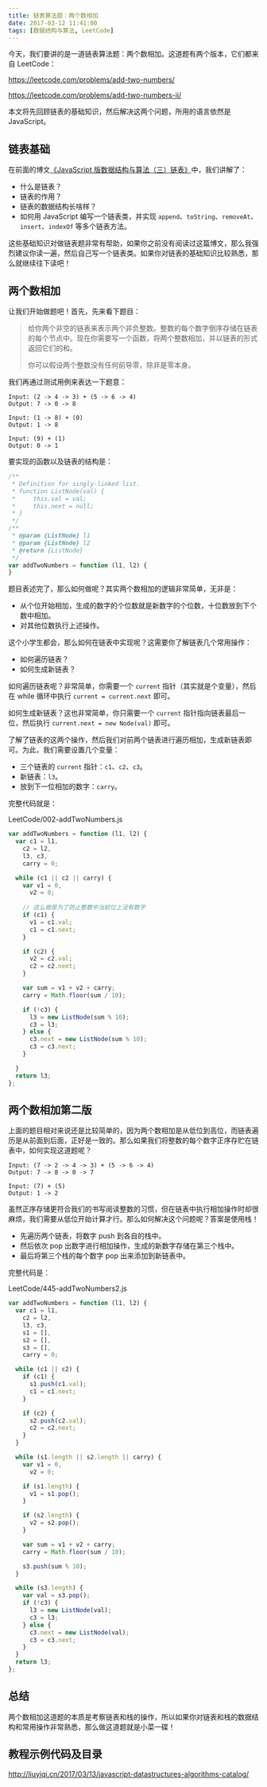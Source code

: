 ```yaml
---
title: 链表算法题：两个数相加
date: 2017-03-12 11:41:00
tags: [数据结构与算法, LeetCode]
---
```


今天，我们要讲的是一道链表算法题：两个数相加。这道题有两个版本，它们都来自 LeetCode：

https://leetcode.com/problems/add-two-numbers/

https://leetcode.com/problems/add-two-numbers-ii/

本文将先回顾链表的基础知识，然后解决这两个问题，所用的语言依然是 JavaScript。

<!--more-->

## 链表基础

在前面的博文[《JavaScript 版数据结构与算法（三）链表》](https://lewis617.github.io/2017/02/15/linked-list/)中，我们讲解了：

- 什么是链表？
- 链表的作用？
- 链表的数据结构长啥样？
- 如何用 JavaScript 编写一个链表类，并实现 `append`、`toString`、`removeAt`、`insert`、`indexOf` 等多个链表方法。

这些基础知识对做链表题非常有帮助，如果你之前没有阅读过这篇博文，那么我强烈建议你读一遍，然后自己写一个链表类。如果你对链表的基础知识比较熟悉，那么就继续往下读吧！

## 两个数相加

让我们开始做题吧！首先，先来看下题目：

> 给你两个非空的链表来表示两个非负整数。整数的每个数字倒序存储在链表的每个节点中。现在你需要写一个函数，将两个整数相加，并以链表的形式返回它们的和。
> 
> 你可以假设两个整数没有任何前导零，除非是零本身。

我们再通过测试用例来表达一下题意：

```
Input: (2 -> 4 -> 3) + (5 -> 6 -> 4)
Output: 7 -> 0 -> 8

Input: (1 -> 8) + (0)
Output: 1 -> 8

Input: (9) + (1)
Output: 0 -> 1
```

要实现的函数以及链表的结构是：

```js
/**
 * Definition for singly-linked list.
 * function ListNode(val) {
 *     this.val = val;
 *     this.next = null;
 * }
 */
/**
 * @param {ListNode} l1
 * @param {ListNode} l2
 * @return {ListNode}
 */
var addTwoNumbers = function (l1, l2) {
}
```

题目表述完了，那么如何做呢？其实两个数相加的逻辑非常简单，无非是：

- 从个位开始相加，生成的数字的个位数就是新数字的个位数，十位数放到下个数中相加。
- 对其他位数执行上述操作。

这个小学生都会，那么如何在链表中实现呢？这需要你了解链表几个常用操作：

- 如何遍历链表？
- 如何生成新链表？

如何遍历链表呢？非常简单，你需要一个 `current` 指针（其实就是个变量），然后在 while 循环中执行 `current = current.next` 即可。

如何生成新链表？这也非常简单，你只需要一个 `current` 指针指向链表最后一位，然后执行 `current.next = new Node(val)` 即可。

了解了链表的这两个操作，然后我们对前两个链表进行遍历相加，生成新链表即可。为此，我们需要设置几个变量：

- 三个链表的 `current` 指针：`c1`、`c2`、`c3`。
- 新链表：`l3`。
- 放到下一位相加的数字：`carry`。

完整代码就是：

LeetCode/002-addTwoNumbers.js

```js
var addTwoNumbers = function (l1, l2) {
  var c1 = l1,
    c2 = l2,
    l3, c3,
    carry = 0;

  while (c1 || c2 || carry) {
    var v1 = 0,
      v2 = 0;
    
    // 这么做是为了防止整数中当前位上没有数字
    if (c1) {
      v1 = c1.val;
      c1 = c1.next;
    }

    if (c2) {
      v2 = c2.val;
      c2 = c2.next;
    }

    var sum = v1 + v2 + carry;
    carry = Math.floor(sum / 10);

    if (!c3) {
      l3 = new ListNode(sum % 10);
      c3 = l3;
    } else {
      c3.next = new ListNode(sum % 10);
      c3 = c3.next;
    }

  }
  return l3;
};
```

## 两个数相加第二版

上面的题目相对来说还是比较简单的，因为两个数相加是从低位到高位，而链表遍历是从前面到后面，正好是一致的。那么如果我们将整数的每个数字正序存贮在链表中，如何实现这道题呢？

```
Input: (7 -> 2 -> 4 -> 3) + (5 -> 6 -> 4)
Output: 7 -> 8 -> 0 -> 7

Input: (7) + (5)
Output: 1 -> 2
```

虽然正序存储更符合我们的书写阅读整数的习惯，但在链表中执行相加操作时却很麻烦，我们需要从低位开始计算才行。那么如何解决这个问题呢？答案是使用栈！

- 先遍历两个链表，将数字 push 到各自的栈中。
- 然后依次 pop 出数字进行相加操作，生成的新数字存储在第三个栈中。
- 最后将第三个栈的每个数字 pop 出来添加到新链表中。

完整代码是：


LeetCode/445-addTwoNumbers2.js

```js
var addTwoNumbers = function (l1, l2) {
  var c1 = l1,
    c2 = l2,
    l3, c3,
    s1 = [],
    s2 = [],
    s3 = [],
    carry = 0;

  while (c1 || c2) {
    if (c1) {
      s1.push(c1.val);
      c1 = c1.next;
    }

    if (c2) {
      s2.push(c2.val);
      c2 = c2.next;
    }
  }

  while (s1.length || s2.length || carry) {
    var v1 = 0,
      v2 = 0;

    if (s1.length) {
      v1 = s1.pop();
    }

    if (s2.length) {
      v2 = s2.pop();
    }

    var sum = v1 + v2 + carry;
    carry = Math.floor(sum / 10);

    s3.push(sum % 10);
  }

  while (s3.length) {
    var val = s3.pop();
    if (!c3) {
      l3 = new ListNode(val);
      c3 = l3;
    } else {
      c3.next = new ListNode(val);
      c3 = c3.next;
    }
  }
  return l3;
};
```

## 总结

两个数相加这道题的本质是考察链表和栈的操作，所以如果你对链表和栈的数据结构和常用操作非常熟悉，那么做这道题就是小菜一碟！

## 教程示例代码及目录

<http://liuyiqi.cn/2017/03/13/javascript-datastructures-algorithms-catalog/>